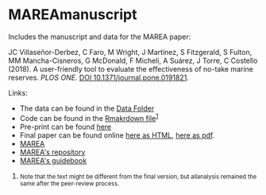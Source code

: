 # MAREAmanuscript
Includes the manuscript and data for the MAREA paper:

JC Villaseñor-Derbez, C Faro, M Wright, J Martínez, S Fitzgerald, S Fulton, MM Mancha-Cisneros, G McDonald, F Micheli, A Suárez, J Torre, C Costello (2018). A user-friendly tool to evaluate the effectiveness of no-take marine reserves. *PLOS ONE*. [DOI 10.1371/journal.pone.0191821](https://doi.org/10.1371/journal.pone.0191821).

Links:

- The data can be found in the [Data Folder](./Data)
- Code can be found in the [Rmakrdown file](./Manuscript.Rmd)<sup id="a1">[1](#f1)</sup>
- Pre-print can be found [here](./plostemplate/ManuscriptPLOS.pdf)
- Final paper can be found online [here as HTML](http://journals.plos.org/plosone/article?id=10.1371/journal.pone.0191821), [here as pdf](http://journals.plos.org/plosone/article/file?id=10.1371/journal.pone.0191821&type=printable).
- [MAREA](turfeffect.shinyapps.io/marea/)
- [MAREA's repository](https://github.com/turfeffect/MAREA)
- [MAREA's guidebook](https://www.researchgate.net/publication/317840581_A_guide_to_evaluate_the_effectiveness_of_no-take_marine_reserves_in_Mexico)


 1. <small id="f1"> Note that the text might be different from the final version, but allanalysis remained the same after the peer-review process. </small>
